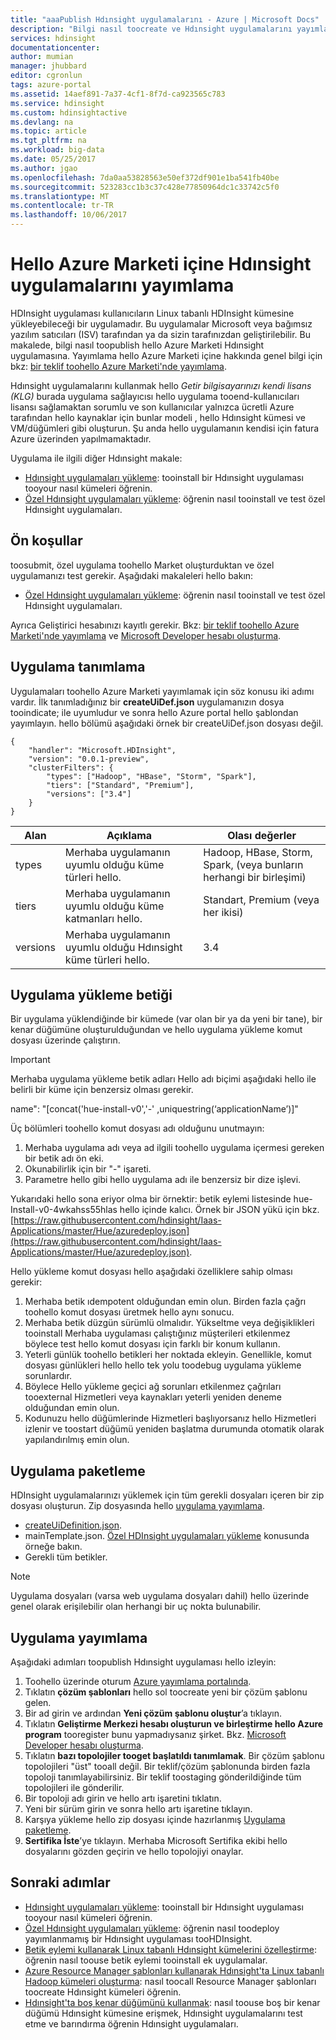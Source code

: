 ```yaml
---
title: "aaaPublish Hdınsight uygulamalarını - Azure | Microsoft Docs"
description: "Bilgi nasıl toocreate ve Hdınsight uygulamalarını yayımlama."
services: hdinsight
documentationcenter: 
author: mumian
manager: jhubbard
editor: cgronlun
tags: azure-portal
ms.assetid: 14aef891-7a37-4cf1-8f7d-ca923565c783
ms.service: hdinsight
ms.custom: hdinsightactive
ms.devlang: na
ms.topic: article
ms.tgt_pltfrm: na
ms.workload: big-data
ms.date: 05/25/2017
ms.author: jgao
ms.openlocfilehash: 7da0aa53828563e50ef372df901e1ba541fb40be
ms.sourcegitcommit: 523283cc1b3c37c428e77850964dc1c33742c5f0
ms.translationtype: MT
ms.contentlocale: tr-TR
ms.lasthandoff: 10/06/2017
---
```

# <a name="publish-hdinsight-applications-into-hello-azure-marketplace"></a>Hello Azure Marketi içine Hdınsight uygulamalarını yayımlama
HDInsight uygulaması kullanıcıların Linux tabanlı HDInsight kümesine yükleyebileceği bir uygulamadır. Bu uygulamalar Microsoft veya bağımsız yazılım satıcıları (ISV) tarafından ya da sizin tarafınızdan geliştirilebilir. Bu makalede, bilgi nasıl toopublish hello Azure Marketi Hdınsight uygulamasına.  Yayımlama hello Azure Marketi içine hakkında genel bilgi için bkz: [bir teklif toohello Azure Marketi'nde yayımlama](../marketplace-publishing/marketplace-publishing-getting-started.md).

Hdınsight uygulamalarını kullanmak hello *Getir bilgisayarınızı kendi lisans (KLG)* burada uygulama sağlayıcısı hello uygulama tooend-kullanıcıları lisansı sağlamaktan sorumlu ve son kullanıcılar yalnızca ücretli Azure tarafından hello kaynaklar için bunlar modeli , hello Hdınsight kümesi ve VM/düğümleri gibi oluşturun. Şu anda hello uygulamanın kendisi için fatura Azure üzerinden yapılmamaktadır.

Uygulama ile ilgili diğer Hdınsight makale:

* [Hdınsight uygulamaları yükleme](hdinsight-apps-install-applications.md): tooinstall bir Hdınsight uygulaması tooyour nasıl kümeleri öğrenin.
* [Özel Hdınsight uygulamaları yükleme](hdinsight-apps-install-custom-applications.md): öğrenin nasıl tooinstall ve test özel Hdınsight uygulamaları.

## <a name="prerequisites"></a>Ön koşullar
toosubmit, özel uygulama toohello Market oluşturduktan ve özel uygulamanızı test gerekir. Aşağıdaki makaleleri hello bakın:

* [Özel Hdınsight uygulamaları yükleme](hdinsight-apps-install-custom-applications.md): öğrenin nasıl tooinstall ve test özel Hdınsight uygulamaları.

Ayrıca Geliştirici hesabınızı kayıtlı gerekir. Bkz: [bir teklif toohello Azure Marketi'nde yayımlama](../marketplace-publishing/marketplace-publishing-getting-started.md) ve [Microsoft Developer hesabı oluşturma](../marketplace-publishing/marketplace-publishing-accounts-creation-registration.md).

## <a name="define-application"></a>Uygulama tanımlama
Uygulamaları toohello Azure Marketi yayımlamak için söz konusu iki adımı vardır.  İlk tanımladığınız bir **createUiDef.json** uygulamanızın dosya tooindicate; ile uyumludur ve sonra hello Azure portal hello şablondan yayımlayın. hello bölümü aşağıdaki örnek bir createUiDef.json dosyası değil.

    {
        "handler": "Microsoft.HDInsight",
        "version": "0.0.1-preview",
        "clusterFilters": {
            "types": ["Hadoop", "HBase", "Storm", "Spark"],
            "tiers": ["Standard", "Premium"],
            "versions": ["3.4"]
        }
    }


| Alan | Açıklama | Olası değerler |
| --- | --- | --- |
| types |Merhaba uygulamanın uyumlu olduğu küme türleri hello. |Hadoop, HBase, Storm, Spark, (veya bunların herhangi bir birleşimi) |
| tiers |Merhaba uygulamanın uyumlu olduğu küme katmanları hello. |Standart, Premium (veya her ikisi) |
| versions |Merhaba uygulamanın uyumlu olduğu Hdınsight küme türleri hello. |3.4 |

## <a name="application-install-script"></a>Uygulama yükleme betiği
Bir uygulama yüklendiğinde bir kümede (var olan bir ya da yeni bir tane), bir kenar düğümüne oluşturulduğundan ve hello uygulama yükleme komut dosyası üzerinde çalıştırın.
  > [!IMPORTANT]
  > Merhaba uygulama yükleme betik adları Hello adı biçimi aşağıdaki hello ile belirli bir küme için benzersiz olması gerekir.
  > 
  > name": "[concat('hue-install-v0','-' ,uniquestring(‘applicationName’)]"
  > 
  > Üç bölümleri toohello komut dosyası adı olduğunu unutmayın:
  > 
  > 1. Merhaba uygulama adı veya ad ilgili toohello uygulama içermesi gereken bir betik adı ön eki.
  > 2. Okunabilirlik için bir "-" işareti.
  > 3. Parametre hello gibi hello uygulama adı ile benzersiz bir dize işlevi.
  > 
  > Yukarıdaki hello sona eriyor olma bir örnektir: betik eylemi listesinde hue-Install-v0-4wkahss55hlas hello içinde kalıcı. Örnek bir JSON yükü için bkz. [https://raw.githubusercontent.com/hdinsight/Iaas-Applications/master/Hue/azuredeploy.json](https://raw.githubusercontent.com/hdinsight/Iaas-Applications/master/Hue/azuredeploy.json).
  > 
Hello yükleme komut dosyası hello aşağıdaki özelliklere sahip olması gerekir:
1. Merhaba betik ıdempotent olduğundan emin olun. Birden fazla çağrı toohello komut dosyası üretmek hello aynı sonucu.
2. Merhaba betik düzgün sürümlü olmalıdır. Yükseltme veya değişiklikleri tooinstall Merhaba uygulaması çalıştığınız müşterileri etkilenmez böylece test hello komut dosyası için farklı bir konum kullanın. 
3. Yeterli günlük toohello betikleri her noktada ekleyin. Genellikle, komut dosyası günlükleri hello hello tek yolu toodebug uygulama yükleme sorunlardır.
4. Böylece Hello yükleme geçici ağ sorunları etkilenmez çağrıları tooexternal Hizmetleri veya kaynakları yeterli yeniden deneme olduğundan emin olun.
5. Kodunuzu hello düğümlerinde Hizmetleri başlıyorsanız hello Hizmetleri izlenir ve toostart düğümü yeniden başlatma durumunda otomatik olarak yapılandırılmış emin olun.

## <a name="package-application"></a>Uygulama paketleme
HDInsight uygulamalarınızı yüklemek için tüm gerekli dosyaları içeren bir zip dosyası oluşturun. Zip dosyasında hello [uygulama yayımlama](#publish-application).

* [createUiDefinition.json](#define-application).
* mainTemplate.json. [Özel HDInsight uygulamaları yükleme](hdinsight-apps-install-custom-applications.md) konusunda örneğe bakın.
* Gerekli tüm betikler.

> [!NOTE]
> Uygulama dosyaları (varsa web uygulama dosyaları dahil) hello üzerinde genel olarak erişilebilir olan herhangi bir uç nokta bulunabilir.
> 

## <a name="publish-application"></a>Uygulama yayımlama
Aşağıdaki adımları toopublish Hdınsight uygulaması hello izleyin:

1. Toohello üzerinde oturum [Azure yayımlama portalında](https://publish.windowsazure.com/).
2. Tıklatın **çözüm şablonları** hello sol toocreate yeni bir çözüm şablonu gelen.
3. Bir ad girin ve ardından **Yeni çözüm şablonu oluştur**’a tıklayın.
4. Tıklatın **Geliştirme Merkezi hesabı oluşturun ve birleştirme hello Azure program** tooregister bunu yapmadıysanız şirket.  Bkz. [Microsoft Developer hesabı oluşturma](../marketplace-publishing/marketplace-publishing-accounts-creation-registration.md).
5. Tıklatın **bazı topolojiler tooget başlatıldı tanımlamak**. Bir çözüm şablonu topolojileri "üst" tooall değil. Bir teklif/çözüm şablonunda birden fazla topoloji tanımlayabilirsiniz. Bir teklif toostaging gönderildiğinde tüm topolojileri ile gönderilir. 
6. Bir topoloji adı girin ve hello artı işaretini tıklatın.
7. Yeni bir sürüm girin ve sonra hello artı işaretine tıklayın.
8. Karşıya yükleme hello zip dosyası içinde hazırlanmış [Uygulama paketleme](#package-application).  
9. **Sertifika İste**’ye tıklayın. Merhaba Microsoft Sertifika ekibi hello dosyalarını gözden geçirin ve hello topolojiyi onaylar.

## <a name="next-steps"></a>Sonraki adımlar
* [Hdınsight uygulamaları yükleme](hdinsight-apps-install-applications.md): tooinstall bir Hdınsight uygulaması tooyour nasıl kümeleri öğrenin.
* [Özel Hdınsight uygulamaları yükleme](hdinsight-apps-install-custom-applications.md): öğrenin nasıl toodeploy yayımlanmamış bir Hdınsight uygulaması tooHDInsight.
* [Betik eylemi kullanarak Linux tabanlı Hdınsight kümelerini özelleştirme](hdinsight-hadoop-customize-cluster-linux.md): öğrenin nasıl toouse betik eylemi tooinstall ek uygulamalar.
* [Azure Resource Manager şablonları kullanarak Hdınsight'ta Linux tabanlı Hadoop kümeleri oluşturma](hdinsight-hadoop-create-linux-clusters-arm-templates.md): nasıl toocall Resource Manager şablonları toocreate Hdınsight kümeleri öğrenin.
* [Hdınsight'ta boş kenar düğümünü kullanmak](hdinsight-apps-use-edge-node.md): nasıl toouse boş bir kenar düğümü Hdınsight kümesine erişmek, Hdınsight uygulamalarını test etme ve barındırma öğrenin Hdınsight uygulamaları.

